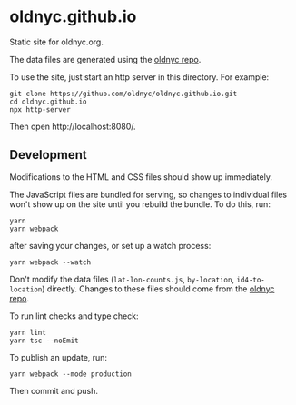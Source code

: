 # oldnyc.github.io

Static site for oldnyc.org.

The data files are generated using the [oldnyc repo][1].

To use the site, just start an http server in this directory. For example:

    git clone https://github.com/oldnyc/oldnyc.github.io.git
    cd oldnyc.github.io
    npx http-server

Then open http://localhost:8080/.

## Development

Modifications to the HTML and CSS files should show up immediately.

The JavaScript files are bundled for serving, so changes to individual files
won't show up on the site until you rebuild the bundle. To do this, run:

    yarn
    yarn webpack

after saving your changes, or set up a watch process:

    yarn webpack --watch

Don't modify the data files (`lat-lon-counts.js`, `by-location`,
`id4-to-location`) directly. Changes to these files should come from the
[oldnyc repo][1].

To run lint checks and type check:

    yarn lint
    yarn tsc --noEmit

To publish an update, run:

    yarn webpack --mode production

Then commit and push.

[1]: https://www.github.com/danvk/oldnyc

